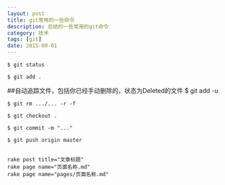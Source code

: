 ```yaml
---
layout: post
title: git常用的一些命令
description: 总结的一些常用的git命令
category: 技术
tags: [git]
date: 2015-09-01
---
```

    
    $ git status

    $ git add .

##自动追踪文件，包括你已经手动删除的，状态为Deleted的文件
    $ git add -u 

    $ git rm .../... -r -f

    $ git checkout . 

    $ git commit -m "..."

    $ git push origin master


    rake post title="文章标题"
    rake page name="页面名称.md"
    rake page name="pages/页面名称.md"